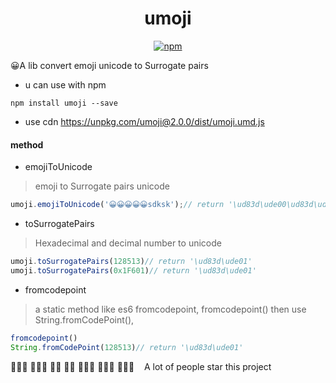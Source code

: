 <h1 align="center">umoji</center></h3>

<p align="center">
 <a href="https://www.npmjs.com/package/umoji"><img alt="npm" src="https://img.shields.io/npm/v/umoji.svg?style=flat-square"></a>
</p>


😀A lib convert emoji unicode to Surrogate pairs
* u can use with npm 
```
npm install umoji --save
```
* use cdn
	 https://unpkg.com/umoji@2.0.0/dist/umoji.umd.js
#### method
* emojiToUnicode
> emoji to Surrogate pairs unicode
```js
umoji.emojiToUnicode('😀😀😀😀😀sdksk');// return '\ud83d\ude00\ud83d\ude00\ud83d\ude00\ud83d\ude00\ud83d\ude00sdks'
```
* toSurrogatePairs
> Hexadecimal and decimal number to unicode
```js
umoji.toSurrogatePairs(128513)// return '\ud83d\ude01'
umoji.toSurrogatePairs(0x1F601)// return '\ud83d\ude01'
```
* fromcodepoint
> a static method like es6 fromcodepoint, fromcodepoint()  then  use  String.fromCodePoint(),
```js
fromcodepoint()
String.fromCodePoint(128513)// return '\ud83d\ude01'
```


👩‍👦‍👦 👩‍👧‍👧 👨‍👦 👨‍👧 👨‍👧‍👦 👨‍👦‍👦 👨‍👧‍👧     &nbsp;&nbsp;&nbsp;A lot of people star this project
